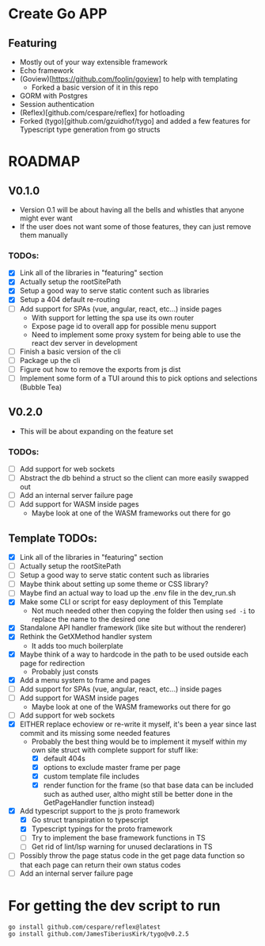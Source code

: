 # Create Go APP

## Featuring
- Mostly out of your way extensible framework 
- Echo framework 
- (Goview)[https://github.com/foolin/goview] to help with templating
  - Forked a basic version of it in this repo
- GORM with Postgres
- Session authentication
- (Reflex)[github.com/cespare/reflex] for hotloading
- Forked (tygo)[github.com/gzuidhof/tygo] and added a few features for Typescript type generation from go structs

# ROADMAP
## V0.1.0
- Version 0.1 will be about having all the bells and whistles that anyone might ever want
- If the user does not want some of those features, they can just remove them manually 

### TODOs:
- [x] Link all of the libraries in "featuring" section
- [x] Actually setup the rootSitePath
- [x] Setup a good way to serve static content such as libraries
- [x] Setup a 404 default re-routing
- [ ] Add support for SPAs (vue, angular, react, etc...) inside pages
  - With support for letting the spa use its own router
  - Expose page id to overall app for possible menu support
  - Need to implement some proxy system for being able to use the react dev server in development
- [ ] Finish a basic version of the cli
- [ ] Package up the cli
- [ ] Figure out how to remove the exports from js dist
- [ ] Implement some form of a TUI around this to pick options and selections (Bubble Tea)

## V0.2.0
- This will be about expanding on the feature set

### TODOs:
- [ ] Add support for web sockets
- [ ] Abstract the db behind a struct so the client can more easily swapped out
- [ ] Add an internal server failure page
- [ ] Add support for WASM inside pages
  - Maybe look at one of the WASM frameworks out there for go

## Template TODOs:
- [x] Link all of the libraries in "featuring" section
- [ ] Actually setup the rootSitePath
- [ ] Setup a good way to serve static content such as libraries
- [ ] Maybe think about setting up some theme or CSS library?
- [ ] Maybe find an actual way to load up the .env file in the dev_run.sh
- [x] Make some CLI or script for easy deployment of this Template
  - Not much needed other then copying the folder then using `sed -i` to replace the name to the desired one
- [x] Standalone API handler framework (like site but without the renderer)
- [x] Rethink the GetXMethod handler system
  - It adds too much boilerplate 
- [x] Maybe think of a way to hardcode in the path to be used outside each page for redirection
  - Probably just consts 
- [x] Add a menu system to frame and pages
- [ ] Add support for SPAs (vue, angular, react, etc...) inside pages
- [ ] Add support for WASM inside pages
  - Maybe look at one of the WASM frameworks out there for go
- [ ] Add support for web sockets
- [x] EITHER replace echoview or re-write it myself, it's been a year since last commit and its missing some needed features
  - Probably the best thing would be to implement it myself within my own site struct with complete support for stuff like:
    - [x] default 404s 
    - [x] options to exclude master frame per page 
    - [x] custom template file includes
    - [x] render function for the frame (so that base data can be included such as authed user, altho might still be better done in the GetPageHandler function instead)
- [x] Add typescript support to the js proto framework
  - [x] Go struct transpiration to typescript
  - [x] Typescript typings for the proto framework 
  - [ ] Try to implement the base framework functions in TS
  - [ ] Get rid of lint/lsp warning for unused declarations in TS
- [ ] Possibly throw the page status code in the get page data function so that each page can return their own status codes
- [ ] Add an internal server failure page

# For getting the dev script to run 
```sh 
go install github.com/cespare/reflex@latest
go install github.com/JamesTiberiusKirk/tygo@v0.2.5
```
